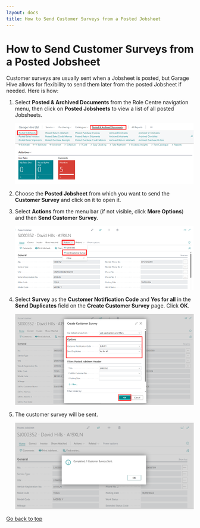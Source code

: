 ```yaml
---
layout: docs
title: How to Send Customer Surveys from a Posted Jobsheet
---
```


<a name="top"></a>

# How to Send Customer Surveys from a Posted Jobsheet
Customer surveys are usually sent when a Jobsheet is posted, but Garage Hive allows for flexibility to send them later from the posted Jobsheet if needed. Here is how:
1. Select **Posted & Archived Documents** from the Role Centre navigation menu, then click on **Posted Jobsheets** to view a list of all posted Jobsheets.

   ![](media/garagehive-customer-survey-posted-jobsheet1.png)

2. Choose the **Posted Jobsheet** from which you want to send the **Customer Survey** and click on it to open it.
3. Select **Actions** from the menu bar (if not visible, click **More Options**) and then **Send Customer Survey**.

   ![](media/garagehive-customer-survey-posted-jobsheet2.png)

4. Select **Survey** as the **Customer Notification Code** and **Yes for all** in the **Send Duplicates** field on the **Create Customer Survey** page. Click **OK**.

   ![](media/garagehive-customer-survey-posted-jobsheet3.png)

5. The customer survey will be sent.

   ![](media/garagehive-customer-survey-posted-jobsheet4.png)


[Go back to top](#top)